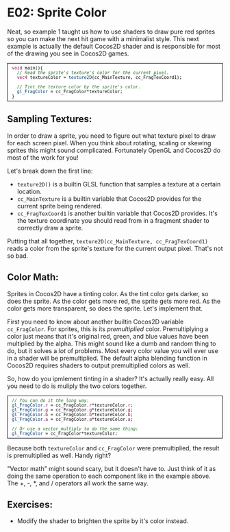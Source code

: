 # E02: Sprite Color

Neat, so example 1 taught us how to use shaders to draw pure red sprites so you can make the next hit game with a minimalist style. This next example is actually the default Cocos2D shader and is responsible for most of the drawing you see in Cocos2D games.

<pre style="text-align:left;color:#000000; background-color:#ffffff; border:solid black 1px; padding:0.5em 1em 0.5em 1em; overflow:auto;font-size:small; font-family:monospace; "><span style="color:#881350;">void</span> main(){
  <span style="color:#236e25;"><em>// Read the sprite's texture's color for the current pixel.
</em></span>  <span style="color:#881350;">vec4</span> textureColor = <span style="color:#003369;">texture2D</span>(cc_MainTexture, cc_FragTexCoord1);
  
  <span style="color:#236e25;"><em>// Tint the texture color by the sprite's color.
</em></span>  <span style="color:#003369;">gl_FragColor</span> = cc_FragColor*textureColor;
}
</pre>

## Sampling Textures:

In order to draw a sprite, you need to figure out what texture pixel to draw for each screen pixel. When you think about rotating, scaling or skewing sprites this might sound complicated. Fortunately OpenGL and Cocos2D do most of the work for you!

Let's break down the first line:

* `texture2D()` is a builtin GLSL function that samples a texture at a certain location.
* `cc_MainTexture` is a builtin variable that Cocos2D provides for the current sprite being rendered.
* `cc_FragTexCoord1` is another builtin variable that Cocos2D provides. It's the texture coordinate you should read from in a fragment shader to correctly draw a sprite.

Putting that all together, `texture2D(cc_MainTexture, cc_FragTexCoord1)` reads a color from the sprite's texture for the current output pixel. That's not so bad.


## Color Math:

Sprites in Cocos2D have a tinting color. As the tint color gets darker, so does the sprite. As the color gets more red, the sprite gets more red. As the color gets more transparent, so does the sprite. Let's implement that.

First you need to know about another builtin Cocos2D variable `cc_FragColor`. For sprites, this is its _premultiplied_ color. Premultiplying a color just means that it's original red, green, and blue values have been multiplied by the alpha. This might sound like a dumb and random thing to do, but it solves a _lot_ of problems. Most every color value you will ever use in a shader will be premultiplied. The default alpha blending function in Cocos2D requires shaders to output premultiplied colors as well.

So, how do you ipmlement tinting in a shader? It's actually really easy. All you need to do is muliply the two colors together.

<pre style="text-align:left;color:#000000; background-color:#ffffff; border:solid black 1px; padding:0.5em 1em 0.5em 1em; overflow:auto;font-size:small; font-family:monospace; "><span style="color:#236e25;"><em>// You can do it the long way:
</em></span><span style="color:#003369;">gl_FragColor</span>.<span style="color:#881350;">r</span> = cc_FragColor.<span style="color:#881350;">r</span>*textureColor.<span style="color:#881350;">r</span>;
<span style="color:#003369;">gl_FragColor</span>.<span style="color:#881350;">g</span> = cc_FragColor.<span style="color:#881350;">g</span>*textureColor.<span style="color:#881350;">g</span>;
<span style="color:#003369;">gl_FragColor</span>.<span style="color:#881350;">b</span> = cc_FragColor.<span style="color:#881350;">b</span>*textureColor.<span style="color:#881350;">b</span>;
<span style="color:#003369;">gl_FragColor</span>.<span style="color:#881350;">a</span> = cc_FragColor.<span style="color:#881350;">a</span>*textureColor.<span style="color:#881350;">a</span>;

<span style="color:#236e25;"><em>// Or use a vector multiply to do the same thing:
</em></span><span style="color:#003369;">gl_FragColor</span> = cc_FragColor*textureColor;
</pre>

Because both `textureColor` and `cc_FragColor` were premultiplied, the result is premultiplied as well. Handy right?

"Vector math" might sound scary, but it doesn't have to. Just think of it as doing the same operation to each component like in the example above. The +, -, *, and / operators all work the same way.

## Exercises:

* Modify the shader to brighten the sprite by it's color instead.
